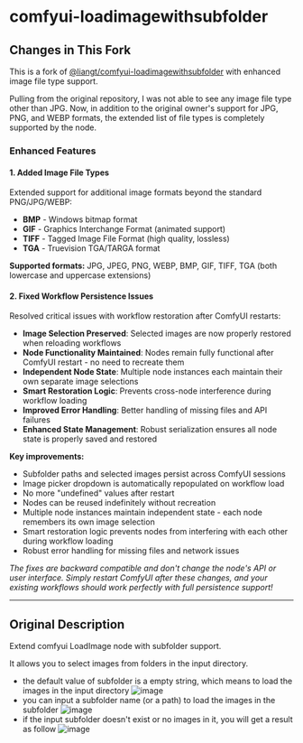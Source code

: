 # comfyui-loadimagewithsubfolder

## Changes in This Fork

This is a fork of [@liangt/comfyui-loadimagewithsubfolder](https://github.com/liangt/comfyui-loadimagewithsubfolder) with enhanced image file type support.

Pulling from the original repository, I was not able to see any image file type other than JPG. Now, in addition to the original owner's support for JPG, PNG, and WEBP formats, the extended list of file types is completely supported by the node.

### Enhanced Features

#### 1. Added Image File Types

Extended support for additional image formats beyond the standard PNG/JPG/WEBP:

- **BMP** - Windows bitmap format
- **GIF** - Graphics Interchange Format (animated support)
- **TIFF** - Tagged Image File Format (high quality, lossless)
- **TGA** - Truevision TGA/TARGA format

**Supported formats:** JPG, JPEG, PNG, WEBP, BMP, GIF, TIFF, TGA (both lowercase and uppercase extensions)

#### 2. Fixed Workflow Persistence Issues

Resolved critical issues with workflow restoration after ComfyUI restarts:

- **Image Selection Preserved**: Selected images are now properly restored when reloading workflows
- **Node Functionality Maintained**: Nodes remain fully functional after ComfyUI restart - no need to recreate them
- **Independent Node State**: Multiple node instances each maintain their own separate image selections
- **Smart Restoration Logic**: Prevents cross-node interference during workflow loading
- **Improved Error Handling**: Better handling of missing files and API failures
- **Enhanced State Management**: Robust serialization ensures all node state is properly saved and restored

**Key improvements:**
- Subfolder paths and selected images persist across ComfyUI sessions
- Image picker dropdown is automatically repopulated on workflow load
- No more "undefined" values after restart
- Nodes can be reused indefinitely without recreation
- Multiple node instances maintain independent state - each node remembers its own image selection
- Smart restoration logic prevents nodes from interfering with each other during workflow loading
- Robust error handling for missing files and network issues

*The fixes are backward compatible and don't change the node's API or user interface. Simply restart ComfyUI after these changes, and your existing workflows should work perfectly with full persistence support!*

---

## Original Description

Extend comfyui LoadImage node with subfolder support.

It allows you to select images from folders in the input directory.

* the default value of subfolder is a empty string, which means to load the images in the input directory
![image](https://liangt.github.io/assets/comfyui-loadimagewithsubfolder/image1.png)
* you can input a subfolder name (or a path) to load the images in the subfolder
![image](https://liangt.github.io/assets/comfyui-loadimagewithsubfolder/image2.png)
* if the input subfolder doesn't exist or no images in it, you will get a result as follow
![image](https://liangt.github.io/assets/comfyui-loadimagewithsubfolder/image3.png)
